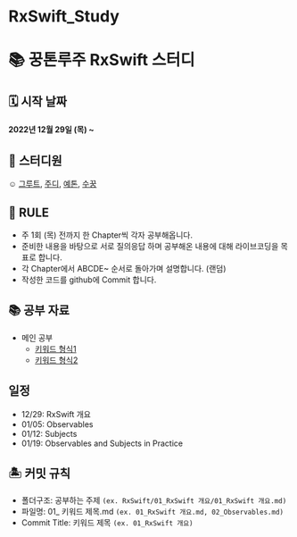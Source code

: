 # RxSwift_Study
#  📚 꿍톤루주 RxSwift 스터디 
## 🗓 시작 날짜
#### 2022년 12월 29일 (목) ~

## 👥 스터디원
☺️ [그루트](https://github.com/Groot-94), [주디](https://github.com/Judy-999), [예톤](https://github.com/yeeton37), [수꿍](https://github.com/Jeon-Minsu)

## 🐳 RULE
- 주 1회 (목) 전까지 한 Chapter씩 각자 공부해옵니다.
- 준비한 내용을 바탕으로 서로 질의응답 하며 공부해온 내용에 대해 라이브코딩을 목표로 합니다.
- 각 Chapter에서 ABCDE~ 순서로 돌아가며 설명합니다. (랜덤)
- 작성한 코드를 github에 Commit 합니다.

## 📚 공부 자료 
- 메인 공부
  - [키워드 형식1](https://github.com/fimuxd/RxSwift#Contributors)
  - [키워드 형식2](https://ios-development.tistory.com/95)

## 일정
- 12/29: RxSwift 개요
- 01/05: Observables
- 01/12: Subjects
- 01/19: Observables and Subjects in Practice


## 🏝 커밋 규칙
> 
- 폴더구조: 공부하는 주제 `(ex. RxSwift/01_RxSwift 개요/01_RxSwift 개요.md)`
- 파일명: 01_ 키워드 제목.md  `(ex. 01_RxSwift 개요.md, 02_Observables.md)`
- Commit Title: 키워드 제목 `(ex. 01_RxSwift 개요)`
